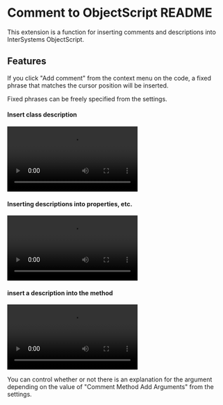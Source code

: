 # Comment to ObjectScript README

This extension is a function for inserting comments and descriptions into InterSystems ObjectScript.

## Features

If you click "Add comment" from the context menu on the code, a fixed phrase that matches the cursor position will be inserted.

Fixed phrases can be freely specified from the settings.

#### Insert class description

![class](./images/movie_01.mov)

#### Inserting descriptions into properties, etc.

![property](./images/movie_02.mov)

#### insert a description into the method

![method](./images/movie_03.mov)

You can control whether or not there is an explanation for the argument depending on the value of "Comment Method Add Arguments" from the settings.
